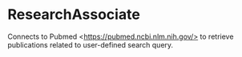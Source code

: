 # ResearchAssociate
Connects to Pubmed &lt;https://pubmed.ncbi.nlm.nih.gov/> to retrieve publications related to user-defined search query.
